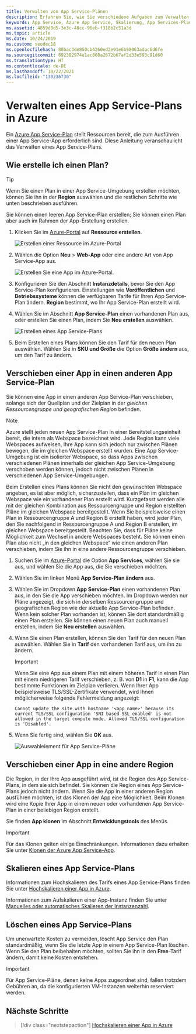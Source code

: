 ```yaml
---
title: Verwalten von App Service-Plänen
description: Erfahren Sie, wie Sie verschiedene Aufgaben zum Verwalten eines App Service-Plans ausführen, z. B. das Erstellen, Verschieben, Skalieren und Löschen.
keywords: App Service, Azure App Service, Skalierung, App Services-Plan, ändern, verwalten, Verwaltung
ms.assetid: 4859d0d5-3e3c-40cc-96eb-f318b2c51a3d
ms.topic: article
ms.date: 10/24/2019
ms.custom: seodec18
ms.openlocfilehash: 80bac3de850cb4260ed2e91e6b98063adac6d6fe
ms.sourcegitcommit: 692382974e1ac868a2672b67af2d33e593c91d60
ms.translationtype: HT
ms.contentlocale: de-DE
ms.lasthandoff: 10/22/2021
ms.locfileid: "130236730"
---
```

# <a name="manage-an-app-service-plan-in-azure"></a>Verwalten eines App Service-Plans in Azure

Ein [Azure App Service-Plan](overview-hosting-plans.md) stellt Ressourcen bereit, die zum Ausführen einer App Service-App erforderlich sind. Diese Anleitung veranschaulicht das Verwalten eines App Service-Plans.

## <a name="create-an-app-service-plan"></a>Wie erstelle ich einen Plan?

> [!TIP]
> Wenn Sie einen Plan in einer App Service-Umgebung erstellen möchten, können Sie ihn in der **Region** auswählen und die restlichen Schritte wie unten beschrieben ausführen.

Sie können einen leeren App Service-Plan erstellen; Sie können einen Plan aber auch im Rahmen der App-Erstellung erstellen.

1. Klicken Sie im [Azure-Portal](https://portal.azure.com) auf **Ressource erstellen**.

   ![Erstellen einer Ressource im Azure-Portal][createResource] 

1. Wählen die Option **Neu** > **Web-App** oder eine andere Art von App Service-App aus.

   ![Erstellen Sie eine App im Azure-Portal.][createWebApp] 

2. Konfigurieren Sie den Abschnitt **Instanzdetails**, bevor Sie den App Service-Plan konfigurieren. Einstellungen wie **Veröffentlichen** und **Betriebssysteme** können die verfügbaren Tarife für Ihren App Service-Plan ändern. **Region** bestimmt, wo Ihr App Service-Plan erstellt wird. 
   
3. Wählen Sie im Abschnitt **App Service-Plan** einen vorhandenen Plan aus, oder erstellen Sie einen Plan, indem Sie **Neu erstellen** auswählen.

   ![Erstellen eines App Service-Plans][createASP] 

4. Beim Erstellen eines Plans können Sie den Tarif für den neuen Plan auswählen. Wählen Sie in **SKU und Größe** die Option **Größe ändern** aus, um den Tarif zu ändern. 

<a name="move"></a>

## <a name="move-an-app-to-another-app-service-plan"></a>Verschieben einer App in einen anderen App Service-Plan

Sie können eine App in einen anderen App Service-Plan verschieben, solange sich der Quellplan und der Zielplan in der _gleichen Ressourcengruppe und geografischen Region_ befinden.

> [!NOTE]
> Azure stellt jeden neuen App Service-Plan in einer Bereitstellungseinheit bereit, die intern als Webspace bezeichnet wird. Jede Region kann viele Webspaces aufweisen, Ihre App kann sich jedoch nur zwischen Plänen bewegen, die im gleichen Webspace erstellt wurden. Eine App Service-Umgebung ist ein isolierter Webspace, so dass Apps zwischen verschiedenen Plänen innerhalb der gleichen App Service-Umgebung verschoben werden können, jedoch nicht zwischen Plänen in verschiedenen App Service-Umgebungen.
>
> Beim Erstellen eines Plans können Sie nicht den gewünschten Webspace angeben, es ist aber möglich, sicherzustellen, dass ein Plan im gleichen Webspace wie ein vorhandener Plan erstellt wird. Kurzgefasst werden alle mit der gleichen Kombination aus Ressourcengruppe und Region erstellten Pläne im gleichen Webspace bereitgestellt. Wenn Sie beispielsweise einen Plan in Ressourcengruppe A und Region B erstellt haben, wird jeder Plan, den Sie nachfolgend in Ressourcengruppe A und Region B erstellen, im gleichen Webspace bereitgestellt. Beachten Sie, dass für Pläne keine Möglichkeit zum Wechsel in andere Webspaces besteht. Sie können einen Plan also nicht „in den gleichen Webspace“ wie einen anderen Plan verschieben, indem Sie ihn in eine andere Ressourcengruppe verschieben.
> 

1. Suchen Sie im [Azure-Portal](https://portal.azure.com) die Option **App Services**, wählen Sie sie aus, und wählen Sie die App aus, die Sie verschieben möchten.

2. Wählen Sie im linken Menü **App Service-Plan ändern** aus.

3. Wählen Sie im Dropdown **App Service-Plan** einen vorhandenen Plan aus, in den Sie die App verschieben möchten. Im Dropdown werden nur Pläne angezeigt, die sich in derselben Ressourcengruppe und geografischen Region wie der aktuelle App Service-Plan befinden. Wenn kein solcher Plan vorhanden ist, können Sie dort standardmäßig einen Plan erstellen. Sie können einen neuen Plan auch manuell erstellen, indem Sie **Neu erstellen** auswählen.

4. Wenn Sie einen Plan erstellen, können Sie den Tarif für den neuen Plan auswählen. Wählen Sie in **Tarif** den vorhandenen Tarif aus, um ihn zu ändern. 
   
   > [!IMPORTANT]
   > Wenn Sie eine App aus einem Plan mit einem höheren Tarif in einen Plan mit einem niedrigeren Tarif verschieben, z. B. von **D1** in **F1**, kann die App bestimmte Funktionen im Zielplan verlieren. Wenn Ihrer App beispielsweise TLS/SSL-Zertifikate verwendet, wird Ihnen möglicherweise folgende Fehlermeldung angezeigt:
   >
   > `Cannot update the site with hostname '<app_name>' because its current TLS/SSL configuration 'SNI based SSL enabled' is not allowed in the target compute mode. Allowed TLS/SSL configuration is 'Disabled'.`

5. Wenn Sie fertig sind, wählen Sie **OK** aus.
   
   ![Auswahlelement für App Service-Pläne][change] 

## <a name="move-an-app-to-a-different-region"></a>Verschieben einer App in eine andere Region

Die Region, in der Ihre App ausgeführt wird, ist die Region des App Service-Plans, in dem sie sich befindet. Sie können die Region eines App Service-Plans jedoch nicht ändern. Wenn Sie die App in einer anderen Region ausführen möchten, ist das Klonen der App eine Möglichkeit. Beim Klonen wird eine Kopie Ihrer App in einem neuen oder vorhandenen App Service-Plan in einer beliebigen Region erstellt.

Sie finden **App klonen** im Abschnitt **Entwicklungstools** des Menüs.

> [!IMPORTANT]
> Für das Klonen gelten einige Einschränkungen. Informationen dazu erhalten Sie unter [Klonen der Azure App Service-App](app-service-web-app-cloning.md).

## <a name="scale-an-app-service-plan"></a>Skalieren eines App Service-Plans

Informationen zum Hochskalieren des Tarifs eines App Service-Plans finden Sie unter [Hochskalieren einer App in Azure](manage-scale-up.md).

Informationen zum Aufskalieren einer App-Instanz finden Sie unter [Manuelles oder automatisches Skalieren der Instanzenzahl](../azure-monitor/autoscale/autoscale-get-started.md).

<a name="delete"></a>

## <a name="delete-an-app-service-plan"></a>Löschen eines App Service-Plans

Um unerwartete Kosten zu vermeiden, löscht App Service den Plan standardmäßig, wenn Sie die letzte App in einem App Service-Plan löschen. Wenn Sie den Plan beibehalten möchten, sollten Sie ihn in den **Free**-Tarif ändern, damit keine Kosten entstehen.

> [!IMPORTANT]
> Für App Service-Pläne, denen keine Apps zugeordnet sind, fallen trotzdem Gebühren an, da die konfigurierten VM-Instanzen weiterhin reserviert werden.

## <a name="next-steps"></a>Nächste Schritte

> [!div class="nextstepaction"]
> [Hochskalieren einer App in Azure](manage-scale-up.md)

[change]: ./media/azure-web-sites-web-hosting-plans-in-depth-overview/change-appserviceplan.png
[createASP]: ./media/azure-web-sites-web-hosting-plans-in-depth-overview/create-appserviceplan.png
[createWebApp]: ./media/azure-web-sites-web-hosting-plans-in-depth-overview/create-web-app.png
[createResource]: ./media/azure-web-sites-web-hosting-plans-in-depth-overview/create-a-resource.png
